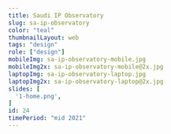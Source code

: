 ```yaml
---
title: Saudi IP Observatory
slug: sa-ip-observatory
color: "teal"
thumbnailLayout: web
tags: "design"
role: ["design"]
mobileImg: sa-ip-observatory-mobile.jpg
mobileImg2x: sa-ip-observatory-mobile@2x.jpg
laptopImg: sa-ip-observatory-laptop.jpg
laptopImg2x: sa-ip-observatory-laptop@2x.jpg
slides: [
  '1-home.png',
]
id: 24
timePeriod: "mid 2021"
---
```

